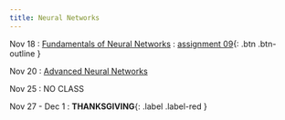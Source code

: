 ```yaml
---
title: Neural Networks
---
```


Nov 18 
: [Fundamentals of Neural Networks](#)
  : [assignment 09](#){: .btn .btn-outline }

Nov 20 
: [Advanced Neural Networks](https://github.com/gallettilance/CS506-Fall2024/raw/main/lecture_23/23_Neural_Networks.pdf)  

Nov 25 
: NO CLASS

Nov 27 - Dec 1
: **THANKSGIVING**{: .label .label-red } 